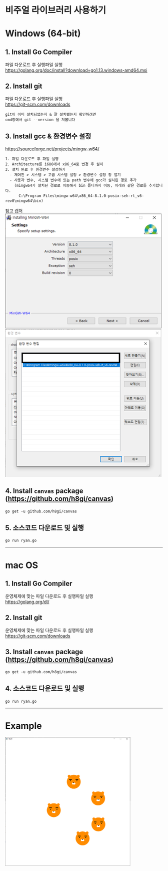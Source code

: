 # 비주얼 라이브러리 사용하기

# Windows (64-bit)

## 1. Install Go Compiler  
파일 다운로드 후 실행파일 실행  
https://golang.org/doc/install?download=go1.13.windows-amd64.msi

## 2. Install git  
파일 다운로드 후 실행파일 실행  
https://git-scm.com/downloads

```
git이 이미 설치되었는지 & 잘 설치됐는지 확인하려면
cmd창에서 git --version 을 쳐봅니다
```

## 3. Install gcc & 환경변수 설정  
https://sourceforge.net/projects/mingw-w64/

```
1. 파일 다운로드 후 파일 실행
2. Architecture를 i686에서 x86_64로 변경 후 설치
3. 설치 완료 후 환경변수 설정하기
  - 제어판 > 시스템 > 고급 시스템 설정 > 환경변수 설정 창 열기
  - 사용자 변수, 시스템 변수에 있는 path 변수에 gcc가 설치된 경로 추가
    (mingw64가 설치된 경로로 이동해서 bin 폴더까지 이동, 아래와 같은 경로를 추가합니다.
      C:\Program Files\mingw-w64\x86_64-8.1.0-posix-seh-rt_v6-rev0\mingw64\bin)
```
참고 캡처  
<img src="images/gcc.png" width="500"/>
<img src="images/var.png" width="500"/>

## 4. Install `canvas` package (https://github.com/h8gi/canvas)  
`go get -u github.com/h8gi/canvas`

## 5. 소스코드 다운로드 및 실행
`go run ryan.go`

---
# mac OS

## 1. Install Go Compiler  
운영체제에 맞는 파일 다운로드 후 실행파일 실행  
https://golang.org/dl/

## 2. Install git  
운영체제에 맞는 파일 다운로드 후 실행파일 실행  
https://git-scm.com/downloads

## 3. Install `canvas` package (https://github.com/h8gi/canvas)  
`go get -u github.com/h8gi/canvas`

## 4. 소스코드 다운로드 및 실행
`go run ryan.go`

---

# Example
<img src="images/ryan.png" width="400"/>
